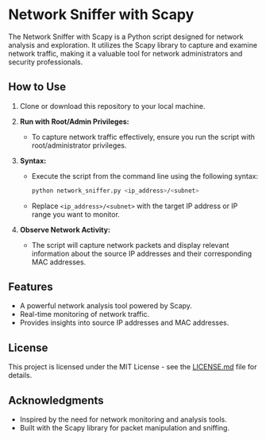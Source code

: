 # Network Sniffer with Scapy


The Network Sniffer with Scapy is a Python script designed for network analysis and exploration. It utilizes the Scapy library to capture and examine network traffic, making it a valuable tool for network administrators and security professionals.

## How to Use

1. Clone or download this repository to your local machine.

2. **Run with Root/Admin Privileges:**
   - To capture network traffic effectively, ensure you run the script with root/administrator privileges.

3. **Syntax:**
   - Execute the script from the command line using the following syntax:
     ```bash
     python network_sniffer.py <ip_address>/<subnet>
     ```
   - Replace `<ip_address>/<subnet>` with the target IP address or IP range you want to monitor.

4. **Observe Network Activity:**
   - The script will capture network packets and display relevant information about the source IP addresses and their corresponding MAC addresses.

## Features

- A powerful network analysis tool powered by Scapy.
- Real-time monitoring of network traffic.
- Provides insights into source IP addresses and MAC addresses.

## License

This project is licensed under the MIT License - see the [LICENSE.md](LICENSE.md) file for details.

## Acknowledgments

- Inspired by the need for network monitoring and analysis tools.
- Built with the Scapy library for packet manipulation and sniffing.
